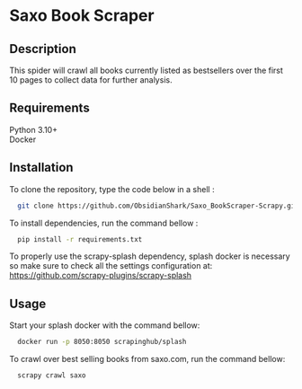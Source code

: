 # Saxo Book Scraper



## Description

This spider will crawl all books currently listed as bestsellers over the first 10 pages to collect data for further analysis.

## Requirements

Python 3.10+\
Docker


## Installation

To clone the repository, type the code below in a shell :

```bash
  git clone https://github.com/ObsidianShark/Saxo_BookScraper-Scrapy.git  
```

To install dependencies, run the command bellow :

```bash
  pip install -r requirements.txt
```

To properly use the scrapy-splash dependency, splash docker is necessary so make sure to check all the settings configuration at: https://github.com/scrapy-plugins/scrapy-splash

## Usage

Start your splash docker with the command bellow:

```bash
  docker run -p 8050:8050 scrapinghub/splash
```

To crawl over best selling books from saxo.com, run the command bellow:

```bash
  scrapy crawl saxo
```
